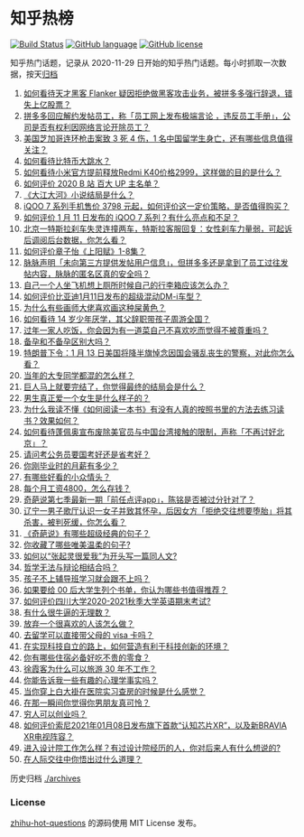 # 知乎热榜
[![Build Status](https://github.com/ToWeLong/zhihu-hot-questions/workflows/CI/badge.svg)](https://github.com/ToWeLong/zhihu-hot-questions/actions)
[![GitHub language](https://img.shields.io/badge/language-golang-orange.svg)](https://golang.org/)
[![GitHub license](https://img.shields.io/github/license/ToWeLong/zhihu-hot-questions)](https://github.com/ToWeLong/zhihu-hot-questions/blob/main/LICENSE)

知乎热门话题，记录从 2020-11-29 日开始的知乎热门话题。每小时抓取一次数据，按天[归档](./archives)

<!-- BEGIN -->

1. [如何看待天才黑客 Flanker 疑因拒绝做黑客攻击业务，被拼多多强行辞退，错失上亿股票？](https://www.zhihu.com/question/438854645)
1. [拼多多回应解约发帖员工，称「员工网上发布极端言论 ，违反员工手册」，公司是否有权利因网络言论开除员工？](https://www.zhihu.com/question/438830539)
1. [美国芝加哥连环枪击案致 3 死 4 伤，1 名中国留学生身亡，还有哪些信息值得关注？](https://www.zhihu.com/question/438828611)
1. [如何看待比特币大跳水？](https://www.zhihu.com/question/438862588)
1. [如何看待小米官方提前释放Redmi K40价格2999，这样做的目的是什么？](https://www.zhihu.com/question/438866525)
1. [如何评价 2020 B 站 百大 UP 主名单？](https://www.zhihu.com/question/438840235)
1. [《大江大河》小说结局是什么？](https://www.zhihu.com/question/306735384)
1. [iQOO 7 系列手机售价 3798 元起，如何评价这一定价策略，是否值得购买？](https://www.zhihu.com/question/438914819)
1. [如何评价 1 月 11 日发布的 iQOO 7 系列？有什么亮点和不足？](https://www.zhihu.com/question/438844336)
1. [北京一特斯拉刹车失灵连撞两车，特斯拉客服回复：女性刹车力量弱，可起诉后调阅后台数据，你怎么看？](https://www.zhihu.com/question/438846238)
1. [如何评价章子怡《上阳赋》1-8集？](https://www.zhihu.com/question/438746700)
1. [脉脉声明「未向第三方提供发帖用户信息」，但拼多多还是拿到了员工过往发帖内容，脉脉的匿名区真的安全吗？](https://www.zhihu.com/question/438803034)
1. [自己一个人坐飞机想上厕所时候自己的行李箱应该怎么办？](https://www.zhihu.com/question/438079538)
1. [如何评价比亚迪1月11日发布的超级混动DM-i车型？](https://www.zhihu.com/question/438927337)
1. [为什么有些画师大佬喜欢画这种屎黄色？](https://www.zhihu.com/question/437841976)
1. [如何看待 14 岁少年厌学，其父辞职带孩子周游全国？](https://www.zhihu.com/question/438885254)
1. [过年一家人吃饭，你会因为有一道菜自己不喜欢吃而觉得不被尊重吗？](https://www.zhihu.com/question/437971490)
1. [备孕和不备孕区别大吗？](https://www.zhihu.com/question/438113905)
1. [特朗普下令：1 月 13 日美国将降半旗悼念因国会骚乱丧生的警察，对此你怎么看？](https://www.zhihu.com/question/438843781)
1. [当年的大专同学都混的怎么样？](https://www.zhihu.com/question/394144563)
1. [巨人马上就要完结了，你觉得最终的结局会是什么？](https://www.zhihu.com/question/433849831)
1. [男生真正爱一个女生是什么样子的？](https://www.zhihu.com/question/322783932)
1. [为什么我读不懂《如何阅读一本书》有没有人真的按照书里的方法去练习读书？效果如何？](https://www.zhihu.com/question/31993390)
1. [如何看待蓬佩奥宣布废除美官员与中国台湾接触的限制，声称「不再讨好北京」？](https://www.zhihu.com/question/438693253)
1. [请问考公务员要国考好还是省考好？](https://www.zhihu.com/question/292113644)
1. [你刚毕业时的月薪有多少？](https://www.zhihu.com/question/376954099)
1. [有哪些好看的小众情头？](https://www.zhihu.com/question/364838629)
1. [每个月工资4800，怎么存钱？](https://www.zhihu.com/question/433122058)
1. [奇葩说第七季最新一期「前任点评app」，陈铭是否被过分针对了？](https://www.zhihu.com/question/438713865)
1. [辽宁一男子歌厅认识一女子并致其怀孕，后因女方「拒绝交往想要堕胎」将其杀害，被判死缓，你怎么看？](https://www.zhihu.com/question/438875218)
1. [《奇葩说》有哪些超级经典的句子？](https://www.zhihu.com/question/46266923)
1. [你收藏了哪些唯美温柔的句子?](https://www.zhihu.com/question/431471827)
1. [如何以“张起灵很爱我”为开头写一篇同人文?](https://www.zhihu.com/question/437627415)
1. [哲学无法与辩论相结合吗？](https://www.zhihu.com/question/433089959)
1. [孩子不上辅导班学习就会跟不上吗？](https://www.zhihu.com/question/435754763)
1. [如果要给 00 后大学生列个书单，你认为哪些书值得推荐？](https://www.zhihu.com/question/438838345)
1. [如何评价四川大学2020-2021秋季大学英语期末考试?](https://www.zhihu.com/question/438852961)
1. [有什么很牛逼的无理数？](https://www.zhihu.com/question/36632665)
1. [放弃一个很喜欢的人该怎么做？](https://www.zhihu.com/question/433811415)
1. [去留学可以直接带父母的 visa 卡吗？](https://www.zhihu.com/question/438564413)
1. [在实现科技自立的路上，如何营造有利于科技创新的环境？](https://www.zhihu.com/question/438849542)
1. [你有哪些住宿必备好吃不贵的零食？](https://www.zhihu.com/question/342445699)
1. [徐霞客为什么可以旅游 30 年不工作？](https://www.zhihu.com/question/437207962)
1. [你能告诉我一些有趣的心理学事实吗？](https://www.zhihu.com/question/342539887)
1. [当你穿上白大褂在医院实习查房的时候是什么感觉？](https://www.zhihu.com/question/305598845)
1. [在那一瞬间你觉得你男朋友真可怜？](https://www.zhihu.com/question/305930391)
1. [穷人可以创业吗？](https://www.zhihu.com/question/431064352)
1. [如何评价索尼2021年01月08日发布旗下首款“认知芯片XR”，以及新BRAVIA XR电视阵容？](https://www.zhihu.com/question/438406004)
1. [进入设计院工作怎么样？有过设计院经历的人，你对后来人有什么想说的?](https://www.zhihu.com/question/437938896)
1. [在人际交往中你悟出过什么道理？](https://www.zhihu.com/question/35471739)

<!-- END -->

历史归档 [./archives](./archives)


### License
[zhihu-hot-questions](https://github.com/towelong/zhihu-hot-questions) 的源码使用 MIT License 发布。